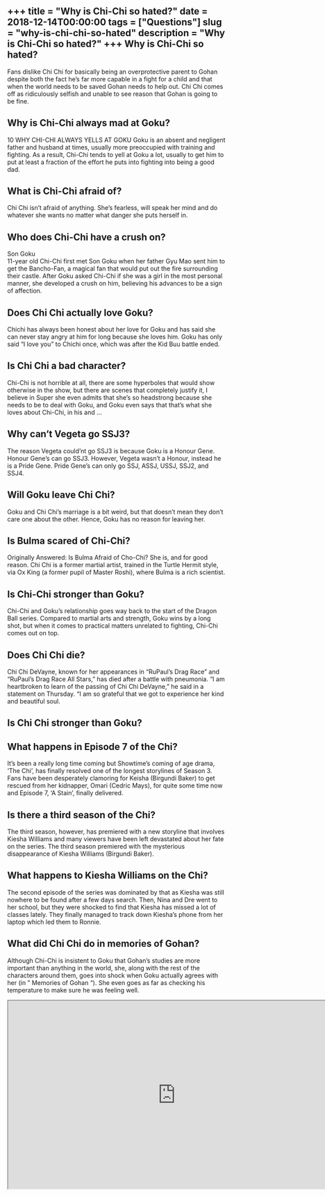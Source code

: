 +++
title = "Why is Chi-Chi so hated?"
date = 2018-12-14T00:00:00
tags = ["Questions"]
slug = "why-is-chi-chi-so-hated"
description = "Why is Chi-Chi so hated?"
+++
Why is Chi-Chi so hated?
------------------------

Fans dislike Chi Chi for basically being an overprotective parent to Gohan despite both the fact he’s far more capable in a fight for a child and that when the world needs to be saved Gohan needs to help out. Chi Chi comes off as ridiculously selfish and unable to see reason that Gohan is going to be fine.

Why is Chi-Chi always mad at Goku?
----------------------------------

10 WHY CHI-CHI ALWAYS YELLS AT GOKU Goku is an absent and negligent father and husband at times, usually more preoccupied with training and fighting. As a result, Chi-Chi tends to yell at Goku a lot, usually to get him to put at least a fraction of the effort he puts into fighting into being a good dad.

What is Chi-Chi afraid of?
--------------------------

Chi Chi isn’t afraid of anything. She’s fearless, will speak her mind and do whatever she wants no matter what danger she puts herself in.

Who does Chi-Chi have a crush on?
---------------------------------

Son Goku  
11-year old Chi-Chi first met Son Goku when her father Gyu Mao sent him to get the Bancho-Fan, a magical fan that would put out the fire surrounding their castle. After Goku asked Chi-Chi if she was a girl in the most personal manner, she developed a crush on him, believing his advances to be a sign of affection.

Does Chi Chi actually love Goku?
--------------------------------

Chichi has always been honest about her love for Goku and has said she can never stay angry at him for long because she loves him. Goku has only said “I love you” to Chichi once, which was after the Kid Buu battle ended.

Is Chi Chi a bad character?
---------------------------

Chi-Chi is not horrible at all, there are some hyperboles that would show otherwise in the show, but there are scenes that completely justify it, I believe in Super she even admits that she’s so headstrong because she needs to be to deal with Goku, and Goku even says that that’s what she loves about Chi-Chi, in his and …

Why can’t Vegeta go SSJ3?
-------------------------

The reason Vegeta could’nt go SSJ3 is because Goku is a Honour Gene. Honour Gene’s can go SSJ3. However, Vegeta wasn’t a Honour, instead he is a Pride Gene. Pride Gene’s can only go SSJ, ASSJ, USSJ, SSJ2, and SSJ4.

Will Goku leave Chi Chi?
------------------------

Goku and Chi Chi’s marriage is a bit weird, but that doesn’t mean they don’t care one about the other. Hence, Goku has no reason for leaving her.

Is Bulma scared of Chi-Chi?
---------------------------

Originally Answered: Is Bulma Afraid of Cho-Chi? She is, and for good reason. Chi Chi is a former martial artist, trained in the Turtle Hermit style, via Ox King (a former pupil of Master Roshi), where Bulma is a rich scientist.

Is Chi-Chi stronger than Goku?
------------------------------

Chi-Chi and Goku’s relationship goes way back to the start of the Dragon Ball series. Compared to martial arts and strength, Goku wins by a long shot, but when it comes to practical matters unrelated to fighting, Chi-Chi comes out on top.

Does Chi Chi die?
-----------------

Chi Chi DeVayne, known for her appearances in “RuPaul’s Drag Race” and “RuPaul’s Drag Race All Stars,” has died after a battle with pneumonia. “I am heartbroken to learn of the passing of Chi Chi DeVayne,” he said in a statement on Thursday. “I am so grateful that we got to experience her kind and beautiful soul.

Is Chi Chi stronger than Goku?
------------------------------

What happens in Episode 7 of the Chi?
-------------------------------------

It’s been a really long time coming but Showtime’s coming of age drama, ‘The Chi’, has finally resolved one of the longest storylines of Season 3. Fans have been desperately clamoring for Keisha (Birgundi Baker) to get rescued from her kidnapper, Omari (Cedric Mays), for quite some time now and Episode 7, ‘A Stain’, finally delivered.

Is there a third season of the Chi?
-----------------------------------

The third season, however, has premiered with a new storyline that involves Kiesha Williams and many viewers have been left devastated about her fate on the series. The third season premiered with the mysterious disappearance of Kiesha Williams (Birgundi Baker).

What happens to Kiesha Williams on the Chi?
-------------------------------------------

The second episode of the series was dominated by that as Kiesha was still nowhere to be found after a few days search. Then, Nina and Dre went to her school, but they were shocked to find that Kiesha has missed a lot of classes lately. They finally managed to track down Kiesha’s phone from her laptop which led them to Ronnie.

What did Chi Chi do in memories of Gohan?
-----------------------------------------

Although Chi-Chi is insistent to Goku that Gohan’s studies are more important than anything in the world, she, along with the rest of the characters around them, goes into shock when Goku actually agrees with her (in ” Memories of Gohan “). She even goes as far as checking his temperature to make sure he was feeling well.

<iframe allow="accelerometer; autoplay; clipboard-write; encrypted-media; gyroscope; picture-in-picture" allowfullscreen="" class="__youtube_prefs__  epyt-is-override  no-lazyload" data-no-lazy="1" data-origheight="433" data-origwidth="770" data-skipgform_ajax_framebjll="" height="433" id="_ytid_97834" loading="lazy" src="https://www.youtube.com/embed/chXsLtHqfdM?enablejsapi=1&autoplay=0&cc_load_policy=0&cc_lang_pref=&iv_load_policy=1&loop=0&modestbranding=0&rel=1&fs=1&playsinline=0&autohide=2&theme=dark&color=red&controls=1&" title="YouTube player" width="770"></iframe>